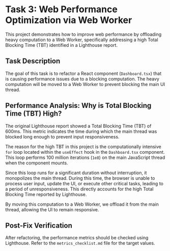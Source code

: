 # Task 3: Web Performance Optimization via Web Worker

This project demonstrates how to improve web performance by offloading heavy computation to a Web Worker, specifically addressing a high Total Blocking Time (TBT) identified in a Lighthouse report.

## Task Description

The goal of this task is to refactor a React component (`Dashboard.tsx`) that is causing performance issues due to a blocking computation. The heavy computation will be moved to a Web Worker to prevent blocking the main UI thread.

## Performance Analysis: Why is Total Blocking Time (TBT) High?

The original Lighthouse report showed a Total Blocking Time (TBT) of 600ms. This metric indicates the time during which the main thread was blocked long enough to prevent input responsiveness.

The reason for the high TBT in this project is the computationally intensive `for` loop located within the `useEffect` hook in the `Dashboard.tsx` component. This loop performs 100 million iterations (`1e8`) on the main JavaScript thread when the component mounts.

Since this loop runs for a significant duration without interruption, it monopolizes the main thread. During this time, the browser is unable to process user input, update the UI, or execute other critical tasks, leading to a period of unresponsiveness. This directly accounts for the high Total Blocking Time reported by Lighthouse.

By moving this computation to a Web Worker, we offload it from the main thread, allowing the UI to remain responsive.

## Post-Fix Verification

After refactoring, the performance metrics should be checked using Lighthouse. Refer to the `metrics_checklist.md` file for the target values.
